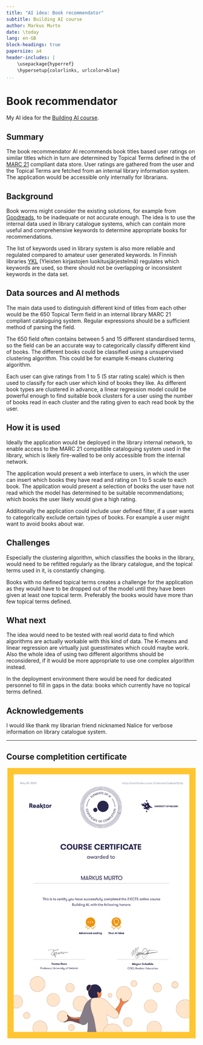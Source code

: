```yaml
---
title: "AI idea: Book recommendator"
subtitle: Building AI course
author: Markus Murto 
date: \today
lang: en-GB
block-headings: true
papersize: a4
header-includes: |
    \usepackage{hyperref}
    \hypersetup{colorlinks, urlcolor=blue}
...
```


# Book recommendator

My AI idea for the [Building AI course](https://buildingai.elementsofai.com/).

## Summary

The book recommendator AI recommends book titles based user ratings on similar
titles which in turn are determined by Topical Terms defined in the of
[MARC 21](https://www.loc.gov/marc/bibliographic/) compliant data store. User
ratings are gathered from the user and the Topical Terms are fetched from an
internal library information system. The application would be accessible
only internally for librarians.

## Background

Book worms might consider the existing solutions, for example from
[Goodreads](https://www.goodreads.com/), to be inadequate or not accurate
enough. The idea is to use the internal data used in library catalogue systems,
which can contain more useful and comprehensive keywords to determine
appropriate books for recommendations. 

The list of keywords used in library system is also more reliable and regulated
compared to amateur user generated keywords. In Finnish libraries
[YKL](https://finto.fi/ykl/fi/) (Yleisten kirjastojen luokitusjärjestelmä)
regulates which keywords are used, so there should not be overlapping or
inconsistent keywords in the data set.

## Data sources and AI methods

The main data used to distinguish different kind of titles from each other
would be the 650 Topical Term field in an internal library MARC 21 compliant
cataloguing system. Regular expressions should be a sufficient method of parsing
the field.

The 650 field often contains between 5 and 15 different standardised terms, so
the field can be an accurate way to categorically classify different kind of
books. The different books could be classified using a unsupervised clustering
algorithm. This could be for example K-means clustering algorithm.

Each user can give ratings from 1 to 5 (5 star rating scale) which is then used
to classify for each user which kind of books they like. As different book
types are clustered in advance, a linear regression model could be powerful
enough to find suitable book clusters for a user using the number of books
read in each cluster and the rating given to each read book by the user.

## How it is used

Ideally the application would be deployed in the library internal network, to
enable access to the MARC 21 compatible cataloguing system used in the library,
which is likely fire-walled to be only accessible from the internal network.

The application would present a web interface to users, in which the user can
insert which books they have read and rating on 1 to 5 scale to each book. The
application would present a selection of books the user have not read which the
model has determined to be suitable recommendations; which books the user
likely would give a high rating.

Additionally the application could include user defined filter, if a user
wants to categorically exclude certain types of books. For example a user might
want to avoid books about war.

## Challenges

Especially the clustering algorithm, which classifies the books in the library,
would need to be refitted regularly as the library catalogue, and the topical
terms used in it, is constantly changing.

Books with no defined topical terms creates a challenge for the application as
they would have to be dropped out of the model until they have been given at
least one topical term. Preferably the books would have more than few topical
terms defined.

## What next

The idea would need to be tested with real world data to find which algorithms
are actually workable with this kind of data. The K-means and linear regression
are virtually just guesstimates which could maybe work. Also the whole idea
of using two different algorithms should be reconsidered, if it would be more
appropriate to use one complex algorithm instead.

In the deployment environment there would be need for dedicated personnel to
fill in gaps in the data: books which currently have no topical terms defined.

## Acknowledgements

I would like thank my librarian friend nicknamed Nalice for verbose information
on library catalogue system.

---

## Course completition certificate

![](./certificate-bai-advanced.png)
